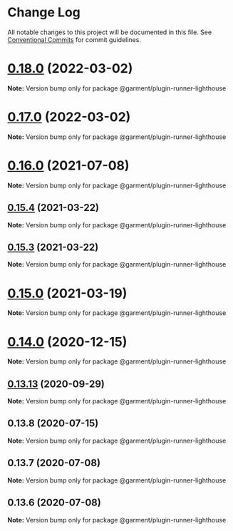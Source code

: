 # Change Log

All notable changes to this project will be documented in this file.
See [Conventional Commits](https://conventionalcommits.org) for commit guidelines.

# [0.18.0](https://github.com/farfetch/garment/compare/v0.16.3...v0.18.0) (2022-03-02)

**Note:** Version bump only for package @garment/plugin-runner-lighthouse





# [0.17.0](https://github.com/Farfetch/garment/compare/v0.16.3...v0.17.0) (2022-03-02)

**Note:** Version bump only for package @garment/plugin-runner-lighthouse





# [0.16.0](https://github.com/Farfetch/garment/compare/v0.15.4...v0.16.0) (2021-07-08)

**Note:** Version bump only for package @garment/plugin-runner-lighthouse





## [0.15.4](https://github.com/Farfetch/garment/compare/v0.15.0...v0.15.4) (2021-03-22)

**Note:** Version bump only for package @garment/plugin-runner-lighthouse





## [0.15.3](https://github.com/Farfetch/garment/compare/v0.15.0...v0.15.3) (2021-03-22)

**Note:** Version bump only for package @garment/plugin-runner-lighthouse





# [0.15.0](https://github.com/Farfetch/garment/compare/v0.14.6...v0.15.0) (2021-03-19)

**Note:** Version bump only for package @garment/plugin-runner-lighthouse





# [0.14.0](https://github.com/Farfetch/garment/compare/v0.13.14...v0.14.0) (2020-12-15)

**Note:** Version bump only for package @garment/plugin-runner-lighthouse





## [0.13.13](https://github.com/Farfetch/garment/compare/v0.13.12...v0.13.13) (2020-09-29)

**Note:** Version bump only for package @garment/plugin-runner-lighthouse





## 0.13.8 (2020-07-15)

**Note:** Version bump only for package @garment/plugin-runner-lighthouse





## 0.13.7 (2020-07-08)

**Note:** Version bump only for package @garment/plugin-runner-lighthouse





## 0.13.6 (2020-07-08)

**Note:** Version bump only for package @garment/plugin-runner-lighthouse
